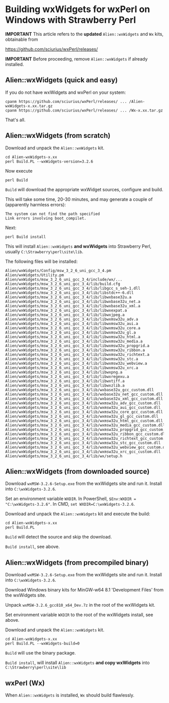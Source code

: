# Building wxWidgets for wxPerl on Windows with Strawberry Perl

**IMPORTANT** This article refers to the **updated** ``Alien::wxWidgets`` and ``Wx`` kits, obtainable from

<https://github.com/sciurius/wxPerl/releases/>

**IMPORTANT** Before proceeding, remove `Alien::wxWidgets` if already installed.

## Alien::wxWidgets (quick and easy)

If you do not have wxWidgets and wxPerl on your system:

````
cpanm https://github.com/sciurius/wxPerl/releases/ ... /Alien-wxWidgets-x.xx.tar.gz
cpanm https://github.com/sciurius/wxPerl/releases/ ... /Wx-x.xx.tar.gz
````

That's all.

## Alien::wxWidgets (from scratch)

Download and unpack the `Alien::wxWidgets` kit.

````
cd Alien-wxWidgets-x.xx
perl Build.PL --wxWidgets-version=3.2.6
````

Now execute
````
perl Build
````

`Build` will download the appropriate wxWidget sources, configure and
build.


This will take some time, 20-30 minutes, and may generate a couple of
(apparently harmless errors):
````
The system can not find the path specified
Link errors involving boot_compilet.
````

Next:
````
perl Build install
````

This will install ``Alien::wxWidgets`` **and wxWidgets** into
Strawberry Perl, usually `C:\Strawberry\perl\site\lib`.

The following files will be installed:
````
Alien/wxWidgets/Config/msw_3_2_6_uni_gcc_3_4.pm
Alien/wxWidgets/Utility.pm
Alien/wxWidgets/msw_3_2_6_uni_gcc_3_4/include/wx/...
Alien/wxWidgets/msw_3_2_6_uni_gcc_3_4/lib/build.cfg
Alien/wxWidgets/msw_3_2_6_uni_gcc_3_4/lib/libgcc_s_seh-1.dll
Alien/wxWidgets/msw_3_2_6_uni_gcc_3_4/lib/libstdc++-6.dll
Alien/wxWidgets/msw_3_2_6_uni_gcc_3_4/lib/libwxbase32u.a
Alien/wxWidgets/msw_3_2_6_uni_gcc_3_4/lib/libwxbase32u_net.a
Alien/wxWidgets/msw_3_2_6_uni_gcc_3_4/lib/libwxbase32u_xml.a
Alien/wxWidgets/msw_3_2_6_uni_gcc_3_4/lib/libwxexpat.a
Alien/wxWidgets/msw_3_2_6_uni_gcc_3_4/lib/libwxjpeg.a
Alien/wxWidgets/msw_3_2_6_uni_gcc_3_4/lib/libwxmsw32u_adv.a
Alien/wxWidgets/msw_3_2_6_uni_gcc_3_4/lib/libwxmsw32u_aui.a
Alien/wxWidgets/msw_3_2_6_uni_gcc_3_4/lib/libwxmsw32u_core.a
Alien/wxWidgets/msw_3_2_6_uni_gcc_3_4/lib/libwxmsw32u_gl.a
Alien/wxWidgets/msw_3_2_6_uni_gcc_3_4/lib/libwxmsw32u_html.a
Alien/wxWidgets/msw_3_2_6_uni_gcc_3_4/lib/libwxmsw32u_media.a
Alien/wxWidgets/msw_3_2_6_uni_gcc_3_4/lib/libwxmsw32u_propgrid.a
Alien/wxWidgets/msw_3_2_6_uni_gcc_3_4/lib/libwxmsw32u_ribbon.a
Alien/wxWidgets/msw_3_2_6_uni_gcc_3_4/lib/libwxmsw32u_richtext.a
Alien/wxWidgets/msw_3_2_6_uni_gcc_3_4/lib/libwxmsw32u_stc.a
Alien/wxWidgets/msw_3_2_6_uni_gcc_3_4/lib/libwxmsw32u_webview.a
Alien/wxWidgets/msw_3_2_6_uni_gcc_3_4/lib/libwxmsw32u_xrc.a
Alien/wxWidgets/msw_3_2_6_uni_gcc_3_4/lib/libwxpng.a
Alien/wxWidgets/msw_3_2_6_uni_gcc_3_4/lib/libwxregexu.a
Alien/wxWidgets/msw_3_2_6_uni_gcc_3_4/lib/libwxtiff.a
Alien/wxWidgets/msw_3_2_6_uni_gcc_3_4/lib/libwxzlib.a
Alien/wxWidgets/msw_3_2_6_uni_gcc_3_4/lib/wxbase32u_gcc_custom.dll
Alien/wxWidgets/msw_3_2_6_uni_gcc_3_4/lib/wxbase32u_net_gcc_custom.dll
Alien/wxWidgets/msw_3_2_6_uni_gcc_3_4/lib/wxbase32u_xml_gcc_custom.dll
Alien/wxWidgets/msw_3_2_6_uni_gcc_3_4/lib/wxmsw32u_adv_gcc_custom.dll
Alien/wxWidgets/msw_3_2_6_uni_gcc_3_4/lib/wxmsw32u_aui_gcc_custom.dll
Alien/wxWidgets/msw_3_2_6_uni_gcc_3_4/lib/wxmsw32u_core_gcc_custom.dll
Alien/wxWidgets/msw_3_2_6_uni_gcc_3_4/lib/wxmsw32u_gl_gcc_custom.dll
Alien/wxWidgets/msw_3_2_6_uni_gcc_3_4/lib/wxmsw32u_html_gcc_custom.dll
Alien/wxWidgets/msw_3_2_6_uni_gcc_3_4/lib/wxmsw32u_media_gcc_custom.dll
Alien/wxWidgets/msw_3_2_6_uni_gcc_3_4/lib/wxmsw32u_propgrid_gcc_custom.dll
Alien/wxWidgets/msw_3_2_6_uni_gcc_3_4/lib/wxmsw32u_ribbon_gcc_custom.dll
Alien/wxWidgets/msw_3_2_6_uni_gcc_3_4/lib/wxmsw32u_richtext_gcc_custom.dll
Alien/wxWidgets/msw_3_2_6_uni_gcc_3_4/lib/wxmsw32u_stc_gcc_custom.dll
Alien/wxWidgets/msw_3_2_6_uni_gcc_3_4/lib/wxmsw32u_webview_gcc_custom.dll
Alien/wxWidgets/msw_3_2_6_uni_gcc_3_4/lib/wxmsw32u_xrc_gcc_custom.dll
Alien/wxWidgets/msw_3_2_6_uni_gcc_3_4/lib/wx/setup.h
````

## Alien::wxWidgets (from downloaded source)

Download `wxMSW-3.2.6-Setup.exe` from the wxWidgets site and run it.
Install into `C:\wxWidgets-3.2.6`.

Set an environment variable `WXDIR`. In PowerShell, `$Env:WXDIR =
"C:\wxWidgets-3.2.6"`. In CMD, `set WXDIR=C:\wxWidgets-3.2.6`.

Download and unpack the `Alien::wxWidgets` kit and execute the build:
````
cd Alien-wxWidgets-x.xx
perl Build.PL
````

`Build` will detect the source and skip the download.

`Build install`, see above.

## Alien::wxWidgets (from precompiled binary)

Download `wxMSW-3.2.6-Setup.exe` from the wxWidgets site and run it.
Install into `C:\wxWidgets-3.2.6`.

Download Windows binary kits for MinGW-w64 8.1 'Development Files'
from the wxWidgets site.

Unpack `wxMSW-3.2.6_gcc810_x64_Dev.7z` in the root of the wxWidgets kit.

Set environment variable `WXDIR` to the root of the wxWidgets
install, see above.

Download and unpack the `Alien::wxWidgets` kit.

````
cd Alien-wxWidgets-x.xx
perl Build.PL --wxWidgets-build=0
````

`Build` will use the binary package.

`Build install`, will install `Alien::wxWidgets` **and copy wxWidgets** into `C:\Strawberry\perl\site\lib`

## wxPerl (Wx)

When `Alien::wxWidgets` is installed, `Wx` should build flawlessly.

